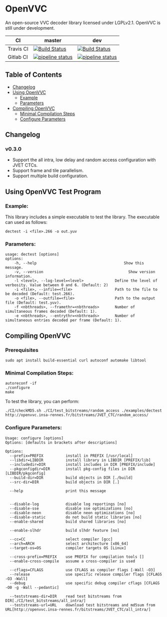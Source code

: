 OpenVVC
=======
An open-source VVC decoder library licensed under LGPLv2.1. OpenVVC is still under development.

| CI | master | dev |
|---|---|---|
| Travis CI | [![Build Status](https://travis-ci.com/OpenVVC/OpenVVC.svg?branch=master)](https://travis-ci.com/OpenVVC/OpenVVC)  |  [![Build Status](https://travis-ci.com/OpenVVC/OpenVVC.svg?branch=dev)](https://travis-ci.com/OpenVVC/OpenVVC) |
| Gitlab CI | [![pipeline status](https://gitlab.com/openvvc/openvvc/badges/master/pipeline.svg)](https://gitlab.com/openvvc/openvvc/-/commits/master) |  [![pipeline status](https://gitlab.com/openvvc/openvvc/badges/dev/pipeline.svg)](https://gitlab.com/openvvc/openvvc/-/commits/dev) |



## Table of Contents
- [Changelog](#changelog)
- [Using OpenVVC](#using-openvvc-test-program)
  - [Example](#example)
  - [Parameters](#parameters)
- [Compiling OpenVVC](#compiling-openvvc)
  - [Minimal Compilation Steps](#minimal-compilation-steps)
  - [Configure Parameters](#configure-parameters)

## Changelog
### v0.3.0
* Support the all intra, low delay and random access configuration with JVET CTCs.
* Support frame and tile parallelism.
* Support multiple build configuration.

## Using OpenVVC Test Program

### Example:

This library includes a simple executable to test the library. The executable can used as follows:

    dectest -i <file>.266 -o out.yuv

### Parameters:

```
usage: dectest [options]
options:
	-h, --help				                         Show this message.
	-v, --version				                       Show version information.
	-l <level>, --log-level=<level>		         Define the level of verbosity. Value between 0 and 6. (Default: 2)
	-i <file>, --infile=<file>		             Path to the file to be decoded (Default: test.266).
	-o <file>, --outfile=<file>		             Path to the output file (Default: test.yuv).
	-f <nbthreads>, --framethr=<nbthreads>		 Number of simultaneous frames decoded (Default: 1).
	-e <nbthreads>, --entrythr=<nbthreads>		 Number of simultaneous entries decoded per frame (Default: 1).
```

## Compiling OpenVVC
### Prerequisites
```
sudo apt install build-essential curl autoconf automake libtool
```

### Minimal Compilation Steps:
```
autoreconf -if
./configure
make
```
To test the library, you can perform:
```
./CI/checkMD5.sh ./CI/test_bitstreams/random_access ./examples/dectest http://openvvc.insa-rennes.fr/bitstreams/JVET_CTC/random_access/
```

### Configure Parameters:
```
Usage: configure [options]
Options: [defaults in brackets after descriptions]

Options:
  --prefix=PREFIX          install in PREFIX [/usr/local]
  --libdir=LIBDIR          install library in LIBDIR [PREFIX/lib]
  --includedir=DIR         install includes in DIR [PREFIX/include]
  --pkgconfigdir=DIR       install pkg-config files in DIR [LIBDIR/pkgconfig]
  --build-dir=DIR          build objects in DIR [./build]
  --src-dir=DIR            build objects in DIR [.]

  --help                   print this message


  --disable-log            disable log reportings [no]
  --disable-sse            disable sse optimizations [no]
  --disable-neon           disable neon optimizations [no]
  --disable-static         do not build static libraries [no]
  --enable-shared          build shared libraries [no]

  --enable-slhdr           build slhdr feature [no]

  --cc=CC                  select compiler [gcc]
  --arch=ARCH              select architecture [x86_64]
  --target-os=OS           compiler targets OS [Linux]

  --cross-prefix=PREFIX    use PREFIX for compilation tools []
  --enable-cross-compile   assume a cross-compiler is used

  --cflags=CFLAGS          use CFLAGS as compiler flags [-Wall -O3]
  --release                use specific release compiler flags [CFLAGS -O3 -Wall]
  --debug                  use specific debug compiler cflags [CFLAGS -O0 -g -Wall --pedantic]

  --teststreams-dir=DIR    read test bitstreams from DIR[./CI/test_bitstreams/all_intra/]
  --teststreams-url=URL    download test bitstreams and md5sum from URL[http://openvvc.insa-rennes.fr/bitstreams/JVET_CTC/all_intra/]
```
